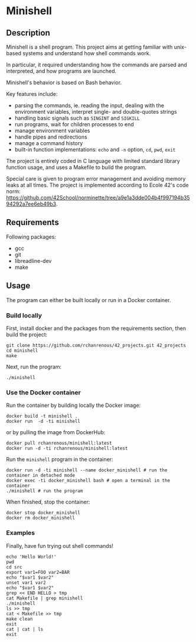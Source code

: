 # Minishell

## Description

Minishell is a shell program. This project aims at getting familiar with unix-based systems and understand how shell commands work.

In particular, it required understanding how the commands are parsed and interpreted, and how programs are launched.

Minishell's behavior is based on Bash behavior.

Key features include:
- parsing the commands, ie. reading the input, dealing with the environment variables, interpret single- and double-quotes strings
- handling basic signals such as `SINGINT` and `SIGKILL`
- run programs, wait for children processes to end
- manage environment variables
- handle pipes and redirections
- manage a command history
- built-in function implementations: `echo` and `-n` option, `cd`, `pwd`, `exit`  

The project is entirely coded in C language with limited standard library function usage, and uses a Makefile to build the program.

Special care is given to program error management and avoiding memory leaks at all times.
The project is implemented according to Ecole 42's code norm: https://github.com/42School/norminette/tree/a9e1a3dde004b4f997194b3594292a7ee6eb49b3.

## Requirements

Following packages:
- gcc
- git
- libreadline-dev
- make

## Usage

The program can either be built locally or run in a Docker container.

### Build locally

First, install docker and the packages from the requirements section, then build the project:
```
git clone https://github.com/rchanrenous/42_projects.git 42_projects
cd minishell
make
```

Next, run the program:
```
./minishell
```

### Use the Docker container

Run the container by building locally the Docker image:
```
docker build -t minishell .
docker run  -d -ti minishell
```
or by pulling the image from DockerHub:
```
docker pull rchanrenous/minishell:latest
docker run -d -ti rchanrenous/minishell:latest
```
Run the `minishell` program in the container:
```
docker run -d -ti minishell --name docker_minishell # run the container in detached mode
docker exec -ti docker_minishell bash # open a terminal in the container
./minishell # run the program
```

When finished, stop the container:
```
docker stop docker_minishell
docker rm docker_minishell
```

### Examples

Finally, have fun trying out shell commands!
```
echo 'Hello World!'
pwd
cd src
export var1=FOO var2=BAR
echo "$var1 $var2"
unset var1 var2
echo "$var1 $var2"
grep << END HELLO > tmp
cat Makefile | grep minishell
./minishell
ls >> tmp
cat < Makefile >> tmp
make clean
exit
cat | cat | ls
exit
```
